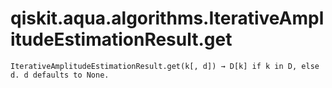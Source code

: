 # qiskit.aqua.algorithms.IterativeAmplitudeEstimationResult.get

`IterativeAmplitudeEstimationResult.get(k[, d]) → D[k] if k in D, else d. d defaults to None.`
